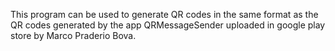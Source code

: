 This program can be used to generate QR codes in the same format as the QR codes generated by the app  QRMessageSender uploaded in google play store by Marco Praderio Bova.